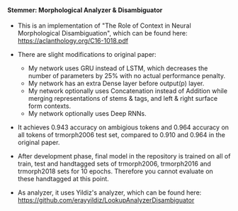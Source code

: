 #### Stemmer: Morphological Analyzer & Disambiguator

- This is an implementation of "The Role of Context in Neural Morphological Disambiguation", which can be found here: https://aclanthology.org/C16-1018.pdf
- There are slight modifications to original paper:
	- My network uses GRU instead of LSTM, which decreases the number of parameters by 25% with no actual performance penalty.
	- My network has an extra Dense layer before output(p) layer.
	- My network optionally uses Concatenation instead of Addition while merging representations of stems & tags, and left & right surface form contexts.
	- My network optionally uses Deep RNNs.

- It achieves 0.943 accuracy on ambigious tokens and 0.964 accuracy on all tokens of trmorph2006 test set, compared to 0.910 and 0.964 in the original paper.
- After development phase, final model in the repository is trained on all of train, test and handtagged sets of trmorph2006, trmorph2016 and trmorph2018 sets for 10 epochs. Therefore you cannot evaluate on these handtagged at this point.
- As analyzer, it uses Yildiz's analyzer, which can be found here: https://github.com/erayyildiz/LookupAnalyzerDisambiguator